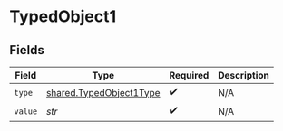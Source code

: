 # TypedObject1


## Fields

| Field                                                              | Type                                                               | Required                                                           | Description                                                        |
| ------------------------------------------------------------------ | ------------------------------------------------------------------ | ------------------------------------------------------------------ | ------------------------------------------------------------------ |
| `type`                                                             | [shared.TypedObject1Type](../../models/shared/typedobject1type.md) | :heavy_check_mark:                                                 | N/A                                                                |
| `value`                                                            | *str*                                                              | :heavy_check_mark:                                                 | N/A                                                                |